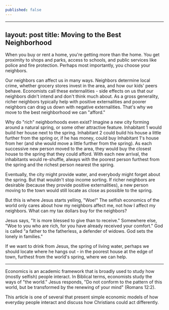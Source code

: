 ```yaml
---
published: false
---
```


---
layout: post
title: Moving to the Best Neighborhood
---

When you buy or rent a home, you're getting more than the home. You get proximity to shops and parks, access to schools, and public services like police and fire protection. Perhaps most importantly, you choose your neighbors.

Our neighbors can affect us in many ways. Neighbors determine local crime, whether grocery stores invest in the area, and how our kids' peers behave. Economists call these externalities - side effects on us that our neighbors didn't intend and don't think much about. As a gross generality, richer neighbors typically help with positive externalities and poorer neighbors can drag us down with negative externalities. That's why we move to the best neighborhood we can "afford."

Why do "rich" neighborhoods even exist? Imagine a new city forming around a natural spring, or some other attractive feature. Inhabitant 1 would build her house next to the spring. Inhabitant 2 could build his house a little further from the spring or, if he has money, could buy Inhabitant 1's house from her (and she would move a little further from the spring). As each successive new person moved to the area, they would buy the closest house to the spring that they could afford. With each new arrival, the inhabitants would re-shuffle, always with the poorest person furthest from the spring and the richest person nearest the spring. 

Eventually, the city might provide water, and everybody might forget about the spring. But that wouldn't stop income sorting. If richer neighbors are desirable (because they provide positive externalities), a new person moving to the town would still locate as close as possible to the spring.

But this is where Jesus starts yelling, "Woe!" The selfish economics of the world only cares about how my neighbors affect me, not how I affect my neighbors. What can my tax dollars buy for the neighbors?

Jesus says, "It is more blessed to give than to receive." Somewhere else, "Woe to you who are rich, for you have already received your comfort." God is called "a father to the fatherless, a defender of widows. God sets the lonely in families." 

If we want to drink from Jesus, the spring of living water, perhaps we should locate where he hangs out - in the poorest house at the edge of town, furthest from the world's spring, where we can help.




********************************

Economics is an academic framework that is broadly used to study how (mostly selfish) people interact. In Biblical terms, economists study the ways of "the world." Jesus responds, "Do not conform to the pattern of this world, but be transformed by the renewing of your mind" (Romans 12:2). 

This article is one of several that present simple economic models of how everyday people interact and discuss how Christians could act differently.

